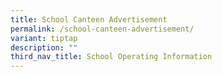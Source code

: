 ```yaml
---
title: School Canteen Advertisement
permalink: /school-canteen-advertisement/
variant: tiptap
description: ""
third_nav_title: School Operating Information
---
```

